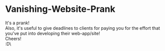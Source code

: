 # Vanishing-Website-Prank

It's a prank! \
Also, it's useful to give deadlines to clients for paying you for the effort that you've put into developing their web-app/site! \
Cheers!\
:D\
